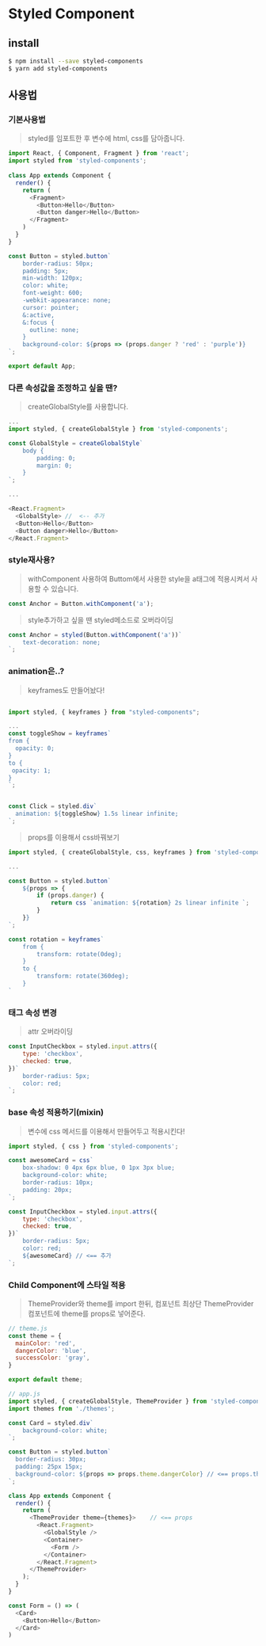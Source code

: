 # Styled Component

## install
```bash
$ npm install --save styled-components
$ yarn add styled-components
```

## 사용법

### 기본사용법
> styled를 임포트한 후 변수에 html, css를 담아줍니다.
```js
import React, { Component, Fragment } from 'react';
import styled from 'styled-components';
    
class App extends Component {
  render() {
    return (
      <Fragment>
		<Button>Hello</Button>
		<Button danger>Hello</Button>
      </Fragment>
    )
  }
}

const Button = styled.button`
	border-radius: 50px;
    padding: 5px;
    min-width: 120px;
    color: white;
    font-weight: 600;
    -webkit-appearance: none;
    cursor: pointer;
    &:active,
    &:focus {
      outline: none;
    }
    background-color: ${props => (props.danger ? 'red' : 'purple')}
`;

export default App;
```

### 다른 속성값을 조정하고 싶을 땐?

> createGlobalStyle를 사용합니다.
```js
...
import styled, { createGlobalStyle } from 'styled-components';

const GlobalStyle = createGlobalStyle`
	body {
		padding: 0;
		margin: 0;
	}
`;

...

<React.Fragment>
  <GlobalStyle>	//	<-- 추가
  <Button>Hello</Button>
  <Button danger>Hello</Button>
</React.Fragment>

```

### style재사용?
> withComponent 사용하여 Buttom에서 사용한 style을 a태그에 적용시켜서 사용할 수 있습니다.
```js
const Anchor = Button.withComponent('a');
```

> style추가하고 싶을 땐 styled메소드로 오버라이딩
```js
const Anchor = styled(Button.withComponent('a'))`
	text-decoration: none;
`;
```

### animation은..?
> keyframes도 만들어놨다!
```js

import styled, { keyframes } from "styled-components";

...
const toggleShow = keyframes`
from {
  opacity: 0;
}
to {
 opacity: 1;
}
`;


const Click = styled.div`
  animation: ${toggleShow} 1.5s linear infinite;
`;
```
> props를 이용해서 css바꿔보기
```js
import styled, { createGlobalStyle, css, keyframes } from 'styled-components';

...

const Button = styled.button`
	${props => {
		if (props.danger) {
            return css `animation: ${rotation} 2s linear infinite `;
		}
	}}
`;

const rotation = keyframes`
	from {
		transform: rotate(0deg);
	}
	to {
		transform: rotate(360deg);
	}
`
```
### 태그 속성 변경
> attr 오버라이딩
```js
const InputCheckbox = styled.input.attrs({
	type: 'checkbox',
  	checked: true,
})`
	border-radius: 5px;
	color: red;
`;
```
### base 속성 적용하기(mixin)
> 변수에 css 메서드를 이용해서 만들어두고 적용시킨다!
```js
import styled, { css } from 'styled-components';

const awesomeCard = css`
	box-shadow: 0 4px 6px blue, 0 1px 3px blue;
	background-color: white;
	border-radius: 10px;
	padding: 20px;
`;

const InputCheckbox = styled.input.attrs({
	type: 'checkbox',
  	checked: true,
})`
	border-radius: 5px;
	color: red;
	${awesomeCard} // <== 추가
`;
```
### Child Component에 스타일 적용
> ThemeProvider와 theme를 import 한뒤, 컴포넌트 최상단 ThemeProvider 컴포넌트에 theme를 props로 넣어준다.
```js
// theme.js
const theme = {
  mainColor: 'red',
  dangerColor: 'blue',
  successColor: 'gray',
}

export default theme;
```
```js
// app.js
import styled, { createGlobalStyle, ThemeProvider } from 'styled-components';
import themes from './themes';

const Card = styled.div`
	background-color: white;
`;

const Button = styled.button`
  border-radius: 30px;
  padding: 25px 15px;
  background-color: ${props => props.theme.dangerColor} // <== props.theme의 값을 설정할 수 있음
`;

class App extends Component {
  render() {
    return (
      <ThemeProvider theme={themes}>	// <== props
        <React.Fragment>
          <GlobalStyle />
          <Container>
            <Form />
          </Container>
        </React.Fragment>
      </ThemeProvider>
    );
  }
}

const Form = () => (
  <Card>
    <Button>Hello</Button>
  </Card>
)
```
